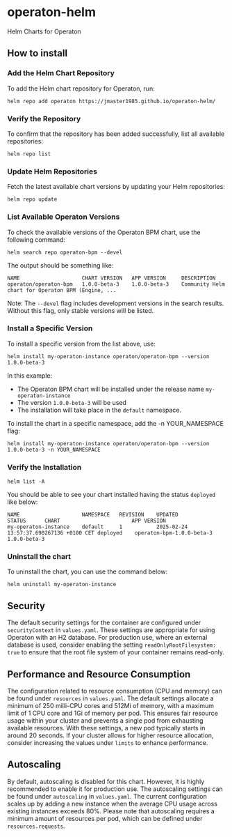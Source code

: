 # operaton-helm
Helm Charts for Operaton

## How to install
### Add the Helm Chart Repository
To add the Helm chart repository for Operaton, run:  

```
helm repo add operaton https://jmaster1985.github.io/operaton-helm/
```

### Verify the Repository
To confirm that the repository has been added successfully, list all available repositories:

```
helm repo list
```

### Update Helm Repositories
Fetch the latest available chart versions by updating your Helm repositories:

```
helm repo update
```

### List Available Operaton Versions

To check the available versions of the Operaton BPM chart, use the following command:

```
helm search repo operaton-bpm --devel
```

The output should be something like:

```
NAME                 	CHART VERSION	APP VERSION 	DESCRIPTION                                       
operaton/operaton-bpm	1.0.0-beta-3 	1.0.0-beta-3	Community Helm chart for Operaton BPM (Engine, ...
```

Note: The `--devel` flag includes development versions in the search results. Without this flag, only stable versions will be listed.

### Install a Specific Version

To install a specific version from the list above, use:

```
helm install my-operaton-instance operaton/operaton-bpm --version 1.0.0-beta-3
```

In this example:

* The Operaton BPM chart will be installed under the release name `my-operaton-instance`
* The version `1.0.0-beta-3` will be used
* The installation will take place in the `default` namespace.

To install the chart in a specific namespace, add the -n YOUR_NAMESPACE flag:

```
helm install my-operaton-instance operaton/operaton-bpm --version 1.0.0-beta-3 -n YOUR_NAMESPACE
```

### Verify the Installation

```
helm list -A
```

You should be able to see your chart installed having the status `deployed` like below:

```
NAME                	NAMESPACE	REVISION	UPDATED                                	STATUS  	CHART                    	APP VERSION 
my-operaton-instance	default  	1       	2025-02-24 13:57:37.690267136 +0100 CET	deployed	operaton-bpm-1.0.0-beta-3	1.0.0-beta-3
```

### Uninstall the chart

To uninstall the chart, you can use the command below:

```
helm uninstall my-operaton-instance
```

## Security
The default security settings for the container are configured under `securityContext` in `values.yaml`.
These settings are appropriate for using Operaton with an H2 database. For production use,
where an external database is used, consider enabling the setting `readOnlyRootFilesystem: true`
to ensure that the root file system of your container remains read-only.

## Performance and Resource Consumption
The configuration related to resource consumption (CPU and memory) can be found under `resources` in `values.yaml`.
The default settings allocate a minimum of 250 milli-CPU cores and 512Mi of memory, with a maximum limit of 1 CPU core
and 1Gi of memory per pod. This ensures fair resource usage within your cluster and prevents
a single pod from exhausting available resources.
With these settings, a new pod typically starts in around 20 seconds. If your cluster allows
for higher resource allocation, consider increasing the values under `limits` to enhance performance.

## Autoscaling
By default, autoscaling is disabled for this chart. However, it is highly recommended to enable
it for production use. The autoscaling settings can be found under `autoscaling` in `values.yaml`.
The current configuration scales up by adding a new instance when the average CPU usage
across existing instances exceeds 80%. Please note that autoscaling requires a minimum amount
of resources per pod, which can be defined under `resources.requests`.
